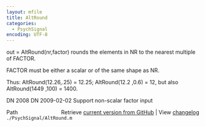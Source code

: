 ```yaml
---
layout: mfile
title: AltRound
categories:
  - PsychSignal
encoding: UTF-8
---
```


out = AltRound\(nr,factor\)
rounds the elements in NR to the nearest multiple
of FACTOR.

FACTOR must be either a scalar or of the same shape as NR.

Thus:
  AltRound\(12.26,.25\) = 12.25;
  AltRound\(12.2 ,0.6\) = 12,
  but also
  AltRound\(1449 ,100\) = 1400.

DN 2008
DN 2009-02-02 Support non-scalar factor input


<div class="code_header" style="text-align:right;">
  <span style="float:left;">Path&nbsp;&nbsp;</span> <span class="counter">Retrieve <a href=
  "https://raw.github.com/Psychtoolbox-3/Psychtoolbox-3/beta/./PsychSignal/AltRound.m">current version from GitHub</a> | View <a href=
  "https://github.com/Psychtoolbox-3/Psychtoolbox-3/commits/beta/./PsychSignal/AltRound.m">changelog</a></span>
</div>
<div class="code">
  <code>./PsychSignal/AltRound.m</code>
</div>

